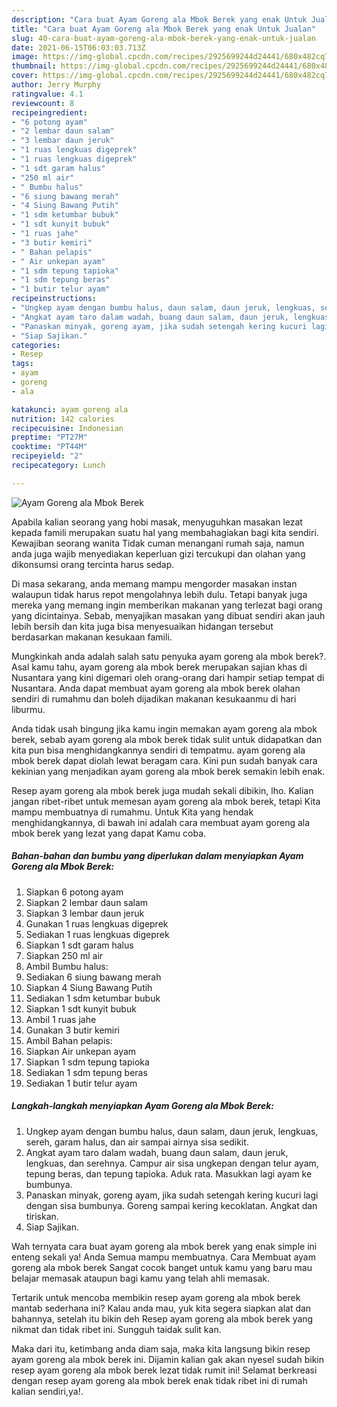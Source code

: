 ```yaml
---
description: "Cara buat Ayam Goreng ala Mbok Berek yang enak Untuk Jualan"
title: "Cara buat Ayam Goreng ala Mbok Berek yang enak Untuk Jualan"
slug: 40-cara-buat-ayam-goreng-ala-mbok-berek-yang-enak-untuk-jualan
date: 2021-06-15T06:03:03.713Z
image: https://img-global.cpcdn.com/recipes/2925699244d24441/680x482cq70/ayam-goreng-ala-mbok-berek-foto-resep-utama.jpg
thumbnail: https://img-global.cpcdn.com/recipes/2925699244d24441/680x482cq70/ayam-goreng-ala-mbok-berek-foto-resep-utama.jpg
cover: https://img-global.cpcdn.com/recipes/2925699244d24441/680x482cq70/ayam-goreng-ala-mbok-berek-foto-resep-utama.jpg
author: Jerry Murphy
ratingvalue: 4.1
reviewcount: 8
recipeingredient:
- "6 potong ayam"
- "2 lembar daun salam"
- "3 lembar daun jeruk"
- "1 ruas lengkuas digeprek"
- "1 ruas lengkuas digeprek"
- "1 sdt garam halus"
- "250 ml air"
- " Bumbu halus"
- "6 siung bawang merah"
- "4 Siung Bawang Putih"
- "1 sdm ketumbar bubuk"
- "1 sdt kunyit bubuk"
- "1 ruas jahe"
- "3 butir kemiri"
- " Bahan pelapis"
- " Air unkepan ayam"
- "1 sdm tepung tapioka"
- "1 sdm tepung beras"
- "1 butir telur ayam"
recipeinstructions:
- "Ungkep ayam dengan bumbu halus, daun salam, daun jeruk, lengkuas, sereh, garam halus, dan air sampai airnya sisa sedikit."
- "Angkat ayam taro dalam wadah, buang daun salam, daun jeruk, lengkuas, dan serehnya. Campur air sisa ungkepan dengan telur ayam, tepung beras, dan tepung tapioka. Aduk rata. Masukkan lagi ayam ke bumbunya."
- "Panaskan minyak, goreng ayam, jika sudah setengah kering kucuri lagi dengan sisa bumbunya. Goreng sampai kering kecoklatan. Angkat dan tiriskan."
- "Siap Sajikan."
categories:
- Resep
tags:
- ayam
- goreng
- ala

katakunci: ayam goreng ala 
nutrition: 142 calories
recipecuisine: Indonesian
preptime: "PT27M"
cooktime: "PT44M"
recipeyield: "2"
recipecategory: Lunch

---
```



![Ayam Goreng ala Mbok Berek](https://img-global.cpcdn.com/recipes/2925699244d24441/680x482cq70/ayam-goreng-ala-mbok-berek-foto-resep-utama.jpg)

Apabila kalian seorang yang hobi masak, menyuguhkan masakan lezat kepada famili merupakan suatu hal yang membahagiakan bagi kita sendiri. Kewajiban seorang  wanita Tidak cuman menangani rumah saja, namun anda juga wajib menyediakan keperluan gizi tercukupi dan olahan yang dikonsumsi orang tercinta harus sedap.

Di masa  sekarang, anda memang mampu mengorder masakan instan walaupun tidak harus repot mengolahnya lebih dulu. Tetapi banyak juga mereka yang memang ingin memberikan makanan yang terlezat bagi orang yang dicintainya. Sebab, menyajikan masakan yang dibuat sendiri akan jauh lebih bersih dan kita juga bisa menyesuaikan hidangan tersebut berdasarkan makanan kesukaan famili. 



Mungkinkah anda adalah salah satu penyuka ayam goreng ala mbok berek?. Asal kamu tahu, ayam goreng ala mbok berek merupakan sajian khas di Nusantara yang kini digemari oleh orang-orang dari hampir setiap tempat di Nusantara. Anda dapat membuat ayam goreng ala mbok berek olahan sendiri di rumahmu dan boleh dijadikan makanan kesukaanmu di hari liburmu.

Anda tidak usah bingung jika kamu ingin memakan ayam goreng ala mbok berek, sebab ayam goreng ala mbok berek tidak sulit untuk didapatkan dan kita pun bisa menghidangkannya sendiri di tempatmu. ayam goreng ala mbok berek dapat diolah lewat beragam cara. Kini pun sudah banyak cara kekinian yang menjadikan ayam goreng ala mbok berek semakin lebih enak.

Resep ayam goreng ala mbok berek juga mudah sekali dibikin, lho. Kalian jangan ribet-ribet untuk memesan ayam goreng ala mbok berek, tetapi Kita mampu membuatnya di rumahmu. Untuk Kita yang hendak menghidangkannya, di bawah ini adalah cara membuat ayam goreng ala mbok berek yang lezat yang dapat Kamu coba.

<!--inarticleads1-->

##### Bahan-bahan dan bumbu yang diperlukan dalam menyiapkan Ayam Goreng ala Mbok Berek:

1. Siapkan 6 potong ayam
1. Siapkan 2 lembar daun salam
1. Siapkan 3 lembar daun jeruk
1. Gunakan 1 ruas lengkuas digeprek
1. Sediakan 1 ruas lengkuas digeprek
1. Siapkan 1 sdt garam halus
1. Siapkan 250 ml air
1. Ambil  Bumbu halus:
1. Sediakan 6 siung bawang merah
1. Siapkan 4 Siung Bawang Putih
1. Sediakan 1 sdm ketumbar bubuk
1. Siapkan 1 sdt kunyit bubuk
1. Ambil 1 ruas jahe
1. Gunakan 3 butir kemiri
1. Ambil  Bahan pelapis:
1. Siapkan  Air unkepan ayam
1. Siapkan 1 sdm tepung tapioka
1. Sediakan 1 sdm tepung beras
1. Sediakan 1 butir telur ayam




<!--inarticleads2-->

##### Langkah-langkah menyiapkan Ayam Goreng ala Mbok Berek:

1. Ungkep ayam dengan bumbu halus, daun salam, daun jeruk, lengkuas, sereh, garam halus, dan air sampai airnya sisa sedikit.
1. Angkat ayam taro dalam wadah, buang daun salam, daun jeruk, lengkuas, dan serehnya. Campur air sisa ungkepan dengan telur ayam, tepung beras, dan tepung tapioka. Aduk rata. Masukkan lagi ayam ke bumbunya.
1. Panaskan minyak, goreng ayam, jika sudah setengah kering kucuri lagi dengan sisa bumbunya. Goreng sampai kering kecoklatan. Angkat dan tiriskan.
1. Siap Sajikan.




Wah ternyata cara buat ayam goreng ala mbok berek yang enak simple ini enteng sekali ya! Anda Semua mampu membuatnya. Cara Membuat ayam goreng ala mbok berek Sangat cocok banget untuk kamu yang baru mau belajar memasak ataupun bagi kamu yang telah ahli memasak.

Tertarik untuk mencoba membikin resep ayam goreng ala mbok berek mantab sederhana ini? Kalau anda mau, yuk kita segera siapkan alat dan bahannya, setelah itu bikin deh Resep ayam goreng ala mbok berek yang nikmat dan tidak ribet ini. Sungguh taidak sulit kan. 

Maka dari itu, ketimbang anda diam saja, maka kita langsung bikin resep ayam goreng ala mbok berek ini. Dijamin kalian gak akan nyesel sudah bikin resep ayam goreng ala mbok berek lezat tidak rumit ini! Selamat berkreasi dengan resep ayam goreng ala mbok berek enak tidak ribet ini di rumah kalian sendiri,ya!.

